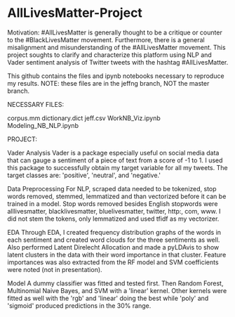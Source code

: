 # AllLivesMatter-Project

Motivation: 
#AllLivesMatter is generally thought to be a critique or counter to the #BlackLivesMatter movement. Furthermore, there is a general misalignment and misunderstanding of the #AllLivesMatter movement. This project soughts to clarify and characterize this platform using NLP and Vader sentiment analysis of Twitter tweets with the hashtag #AllLivesMatter.
  
  This github contains the files and ipynb notebooks necessary to reproduce my results. NOTE: these files are in the jeffng branch, NOT the master branch.
  
  NECESSARY FILES:
  
  corpus.mm
  dictionary.dict
  jeff.csv
  WorkNB_Viz.ipynb
  Modeling_NB_NLP.ipynb


PROJECT:  
 
Vader Analysis
  Vader is a package especially useful on social media data that can gauge a sentiment of a piece of text from a score of -1 to 1. I used this package to successfully obtain my target variable for all my tweets. The target classes are: 'positive', 'neutral', and 'negative.'
  
Data Preprocessing
  For NLP, scraped data needed to be tokenized, stop words removed, stemmed, lemmatized and than vectorized before it can be trained in a model. Stop words removed besides English stopwords were alllivesmatter, blacklivesmatter, bluelivesmatter, twitter, http:, com, www. I did not stem the tokens, only lemmatized and used tfidf as my vectorizer. 

EDA
  Through EDA, I created frequency distribution graphs of the words in each sentiment and created word clouds for the three sentiments as well. Also performed Latent Direlecht Allocation and made a pyLDAvis to show latent clusters in the data with their word importance in that cluster. Feature importances was also extracted from the RF model and SVM coefficients were noted (not in presentation). 
  
Model
  A dummy classifier was fitted and tested first. Then Random Forest, Multinomial Naive Bayes, and SVM with a 'linear' kernel. Other kernels were fitted as well with the 'rgb' and 'linear' doing the best while 'poly' and 'sigmoid' produced predictions in the 30% range. 


 
 
